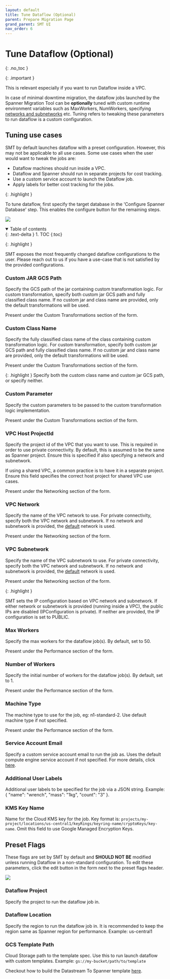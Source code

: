 ```yaml
---
layout: default
title: Tune Dataflow (Optional)
parent: Prepare Migration Page
grand_parent: SMT UI
nav_order: 6
---
```


# Tune Dataflow (Optional)
{: .no_toc }

{: .important }

This is relevant especially if you want to run Dataflow inside a VPC.

In case of minimal downtime migration, the dataflow jobs launched by the Spanner Migration Tool can be **optionally** tuned with custom runtime environment variables such as MaxWorkers, NumWorkers, specifying [networks and subnetworks](https://cloud.google.com/dataflow/docs/guides/specifying-networks) etc. Tuning refers to tweaking these parameters to run dataflow is a custom configuration.

## Tuning use cases

SMT by default launches dataflow with a preset configuration. However, this may not be applicable to all use cases. 
Some use cases when the user would want to tweak the jobs are:
- Dataflow machines should run inside a VPC.
- Dataflow and Spanner should run in separate projects for cost tracking.
- Use a custom service account to launch the Dataflow job.
- Apply labels for better cost tracking for the jobs.


{: .highlight }

To tune dataflow, first specify the target database in the 'Configure Spanner Database' step. This enables the configure button for the remaining steps.

![](https://services.google.com/fh/gumdrop/preview/misc/dataflow-form.png)

<details open markdown="block">
  <summary>
    Table of contents
  </summary>
  {: .text-delta }
1. TOC
{:toc}
</details>

{: .highlight }

SMT exposes the most frequently changed dataflow configurations to the user. Please reach out to us if you have a use-case that is not satisfied by the provided configurations.

### Custom JAR GCS Path
Specify the GCS path of the jar containing custom transformation logic. For custom transformation, specify both custom jar GCS path and fully classified class name. If no custom jar and class name are provided, only the default transformations will be used.

Present under the Custom Transformations section of the form.

### Custom Class Name
Specify the fully classified class name of the class containing custom transformation logic. For custom transformation, specify both custom jar GCS path and fully classified class name. If no custom jar and class name are provided, only the default transformations will be used.

Present under the Custom Transformations section of the form.

{: .highlight }
Specify both the custom class name and custom jar GCS path, or specify neither.

### Custom Parameter
Specify the custom parameters to be passed to the custom transformation logic implementation.

Present under the Custom Transformations section of the form.

### VPC Host ProjectId
Specify the project id of the VPC that you want to use. This is required in order to use private connectivity. By default, this is assumed to be the same as Spanner project. Ensure this is specified if also specifying a network and subnetwork.

If using a shared VPC, a common practice is to have it in a separate project. Ensure this field specifies the correct host project for shared VPC use cases.

Present under the Networking section of the form. 

### VPC Network
Specify the name of the VPC network to use. For private connectivity, specify both the VPC network and subnetwork. If no network and subnetwork is provided, the [default](https://cloud.google.com/dataflow/docs/guides/specifying-networks#specifying_a_network_and_a_subnetwork) network is used.

Present under the Networking section of the form. 

### VPC Subnetwork
Specify the name of the VPC subnetwork to use. For private connectivity, specify both the VPC network and subnetwork. If no network and subnetwork is provided, the [default](https://cloud.google.com/dataflow/docs/guides/specifying-networks#specifying_a_network_and_a_subnetwork) network is used.

Present under the Networking section of the form. 

{: .highlight }

SMT sets the IP configuration based on VPC network and subnetwork. If either network or subnetwork is provided (running inside a VPC), the public IPs are disabled (IPConfiguration is private). If neither are provided, the IP configuration is set to PUBLIC.

### Max Workers
Specify the max workers for the dataflow job(s). By default, set to 50.

Present under the Performance section of the form. 

### Number of Workers
Specify the initial number of workers for the dataflow job(s). By default, set to 1.

Present under the Performance section of the form. 

### Machine Type
The machine type to use for the job, eg: n1-standard-2. Use default machine type if not specified.

Present under the Performance section of the form. 

### Service Account Email
Specify a custom service account email to run the job as. Uses the default compute engine service account if not specified. For more details, click [here](https://cloud.google.com/dataflow/docs/reference/pipeline-options#security_and_networking).

### Additional User Labels
Additional user labels to be specified for the job via a JSON string. Example: { "name": "wrench", "mass": "1kg", "count": "3" }.

### KMS Key Name
Name for the Cloud KMS key for the job. Key format is: `projects/my-project/locations/us-central1/keyRings/keyring-name/cryptoKeys/key-name`. Omit this field to use Google Managed Encryption Keys.

## Preset Flags

These flags are set by SMT by default and <b>SHOULD NOT BE</b> modified unless running Dataflow in a non-standard configuration. To edit these parameters, click the edit button in the form next to the preset flags header.

![](https://services.google.com/fh/gumdrop/preview/misc/preset-flags.png)

### Dataflow Project
Specify the project to run the dataflow job in.

### Dataflow Location
Specify the region to run the dataflow job in. It is recommended to keep the region same as Spanner region for performance. Example: us-central1

### GCS Template Path
Cloud Storage path to the template spec. Use this to run launch dataflow with custom templates. Example: `gs://my-bucket/path/to/template`

Checkout how to build the Datastream To Spanner template [here](https://github.com/GoogleCloudPlatform/DataflowTemplates/tree/d161bc7bdb8234ba1206ee92a1a798e8787ceb45/v2/datastream-to-spanner#datastream-to-spanner-dataflow-template).
